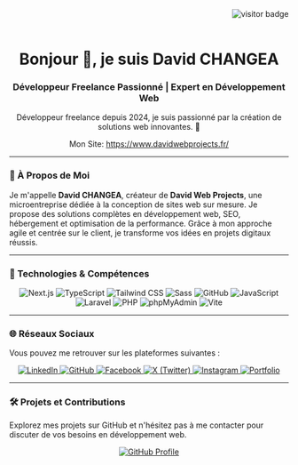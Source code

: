 <div align="right">
  <img src="https://visitor-badge.laobi.icu/badge?page_id=DavidDevPro.DavidDevPro" alt="visitor badge" />
</div>

<br/>

<h1 align="center">Bonjour 👋, je suis David CHANGEA</h1>
<h3 align="center">Développeur Freelance Passionné | Expert en Développement Web</h3>
<p align="center">Développeur freelance depuis 2024, je suis passionné par la création de solutions web innovantes. 🚀</p>

<p align="center">Mon Site: <a href="https://www.davidwebprojects.fr/" target="_blank">https://www.davidwebprojects.fr/</a></p>

---

### 🌟 À Propos de Moi

Je m'appelle **David CHANGEA**, créateur de **David Web Projects**, une microentreprise dédiée à la conception de sites web sur mesure. Je propose des solutions complètes en développement web, SEO, hébergement et optimisation de la performance. Grâce à mon approche agile et centrée sur le client, je transforme vos idées en projets digitaux réussis.

---

### 🚀 Technologies & Compétences

<p align="center">
  <img src="https://img.shields.io/badge/Next.js-000000?style=for-the-badge&logo=next.js&logoColor=white" alt="Next.js" />
  <img src="https://img.shields.io/badge/TypeScript-007ACC?style=for-the-badge&logo=typescript&logoColor=white" alt="TypeScript" />
  <img src="https://img.shields.io/badge/Tailwind%20CSS-38B2AC?style=for-the-badge&logo=tailwind-css&logoColor=white" alt="Tailwind CSS" />
  <img src="https://img.shields.io/badge/Sass-CC6699?style=for-the-badge&logo=sass&logoColor=white" alt="Sass" />
  <img src="https://img.shields.io/badge/GitHub-181717?style=for-the-badge&logo=github&logoColor=white" alt="GitHub" />
  <img src="https://img.shields.io/badge/JavaScript-F7DF1E?style=for-the-badge&logo=javascript&logoColor=black" alt="JavaScript" />
  <img src="https://img.shields.io/badge/Laravel-FF2D20?style=for-the-badge&logo=laravel&logoColor=white" alt="Laravel" />
  <img src="https://img.shields.io/badge/PHP-777BB4?style=for-the-badge&logo=php&logoColor=white" alt="PHP" />
  <img src="https://img.shields.io/badge/phpMyAdmin-6C78AF?style=for-the-badge&logo=phpMyAdmin&logoColor=white" alt="phpMyAdmin" />
  <img src="https://img.shields.io/badge/Vite-646CFF?style=for-the-badge&logo=vite&logoColor=white" alt="Vite" />
</p>

---

### 🌐 Réseaux Sociaux

Vous pouvez me retrouver sur les plateformes suivantes :

<p align="center">
  <a href="https://www.linkedin.com/in/david-changea" target="_blank">
    <img src="https://img.shields.io/badge/LinkedIn-0077B5?style=for-the-badge&logo=linkedin&logoColor=white" alt="LinkedIn">
  </a>
  <a href="https://github.com/DavidDevPro" target="_blank">
    <img src="https://img.shields.io/badge/GitHub-181717?style=for-the-badge&logo=github&logoColor=white" alt="GitHub">
  </a>
  <a href="https://www.facebook.com/DavidWebProjects/" target="_blank">
    <img src="https://img.shields.io/badge/Facebook-1877F2?style=for-the-badge&logo=facebook&logoColor=white" alt="Facebook">
  </a>
  <a href="https://x.com/DavidWebProject" target="_blank">
    <img src="https://img.shields.io/badge/X-1DA1F2?style=for-the-badge&logo=twitter&logoColor=white" alt="X (Twitter)">
  </a>
  <a href="https://www.instagram.com/davidwebprojects/" target="_blank">
    <img src="https://img.shields.io/badge/Instagram-E4405F?style=for-the-badge&logo=instagram&logoColor=white" alt="Instagram">
  </a>
  <a href="https://portfolio.davidwebprojects.fr/" target="_blank">
    <img src="https://img.shields.io/badge/Portfolio-000000?style=for-the-badge&logo=google-chrome&logoColor=white" alt="Portfolio">
  </a>
</p>

---

### 🛠️ Projets et Contributions

Explorez mes projets sur GitHub et n'hésitez pas à me contacter pour discuter de vos besoins en développement web.

<p align="center">
  <a href="https://github.com/DavidDevPro" target="_blank">
    <img src="https://img.shields.io/badge/Explore%20My%20GitHub-181717?style=for-the-badge&logo=github&logoColor=white" alt="GitHub Profile">
  </a>
</p>





